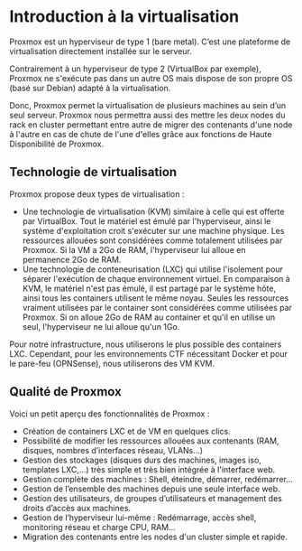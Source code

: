# Introduction à la virtualisation

Proxmox est un hyperviseur de type 1 (bare metal). C’est une plateforme de virtualisation directement installée sur le serveur.

Contrairement à un hyperviseur de type 2 (VirtualBox par exemple), Proxmox ne s'exécute pas dans un autre OS mais dispose de son propre OS (basé sur Debian) adapté à la virtualisation.

Donc, Proxmox permet la virtualisation de plusieurs machines au sein d’un seul serveur. Proxmox nous permettra aussi des mettre les deux nodes du rack en cluster permettant entre autre de migrer des contenants d'une node à l'autre en cas de chute de l'une d'elles grâce aux fonctions de Haute Disponibilité de Proxmox.

## Technologie de virtualisation

Proxmox propose deux types de virtualisation :
- Une technologie de virtualisation (KVM) similaire à celle qui est offerte par VirtualBox. Tout le matériel est émulé par l'hyperviseur, ainsi le système d'exploitation croit s'exécuter sur une machine physique. Les ressources allouées sont considérées comme totalement utilisées par Proxmox. Si la VM a 2Go de RAM, l'hyperviseur lui alloue en permanence 2Go de RAM.
- Une technologie de conteneurisation (LXC) qui utilise l'isolement pour séparer l'exécution de chaque environnement virtuel. En comparaison à KVM, le matériel n'est pas émulé, il est partagé par le système hôte, ainsi tous les containers utilisent le même noyau. Seules les ressources vraiment utilisées par le container sont considérées comme utilisées par Proxmox. Si on alloue 2Go de RAM au container et qu'il en utilise un seul, l'hyperviseur ne lui alloue qu'un 1Go.

Pour notre infrastructure, nous utiliserons le plus possible des containers LXC. Cependant, pour les environnements CTF nécessitant Docker et pour le pare-feu (OPNSense), nous utiliserons des VM KVM.

## Qualité de Proxmox
Voici un petit aperçu des fonctionnalités de Proxmox :
- Création de containers LXC et de VM en quelques clics.
- Possibilité de modifier les ressources allouées aux contenants (RAM, disques, nombres d’interfaces réseau, VLANs...)
- Gestion des stockages (disques durs des machines, images iso, templates LXC,...) très simple et très bien intégrée à l'interface web.
- Gestion complète des machines : Shell, éteindre, démarrer, redémarrer...
- Gestion de l’ensemble des machines depuis une seule interface web.
- Gestion des utilisateurs, de groupes d’utilisateurs et management des droits d’accès aux machines.
- Gestion de l’hyperviseur lui-même : Redémarrage, accès shell, monitoring réseau et charge CPU, RAM...
- Migration des contenants entre les nodes d'un cluster simple et rapide.
